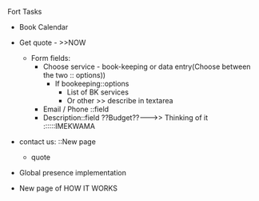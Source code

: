 Fort Tasks
- Book Calendar

- Get quote - >>NOW
    - Form fields:
        - Choose service - book-keeping or data entry(Choose between the two :: options))
            - If bookeeping::options
                - List of BK services
                - Or other >> describe in textarea
        - Email / Phone ::field
        - Description::field
          ??Budget??--->> Thinking of it ::::::IMEKWAMA
- contact us: ::New page
    - quote

- Global presence implementation
- New page of HOW IT WORKS